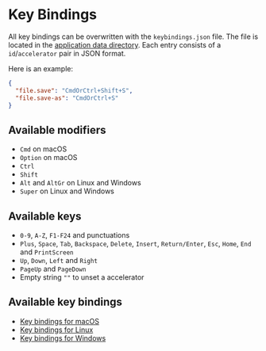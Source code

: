 # Key Bindings

All key bindings can be overwritten with the `keybindings.json` file. The file is located in the [application data directory](APPLICATION_DATA_DIRECTORY.md). Each entry consists of a `id`/`accelerator` pair in JSON format.

Here is an example:

```json
{
  "file.save": "CmdOrCtrl+Shift+S",
  "file.save-as": "CmdOrCtrl+S"
}
```

## Available modifiers

- `Cmd` on macOS
- `Option` on macOS
- `Ctrl`
- `Shift`
- `Alt` and `AltGr` on Linux and Windows
- `Super` on Linux and Windows

## Available keys

- `0-9`, `A-Z`, `F1-F24` and punctuations
- `Plus`, `Space`, `Tab`, `Backspace`, `Delete`, `Insert`, `Return/Enter`, `Esc`, `Home`, `End` and `PrintScreen`
- `Up`, `Down`, `Left` and `Right`
- `PageUp` and `PageDown`
- Empty string `""` to unset a accelerator

## Available key bindings

- [Key bindings for macOS](KEYBINDINGS_OSX.md)
- [Key bindings for Linux](KEYBINDINGS_LINUX.md)
- [Key bindings for Windows](KEYBINDINGS_WINDOWS.md)
